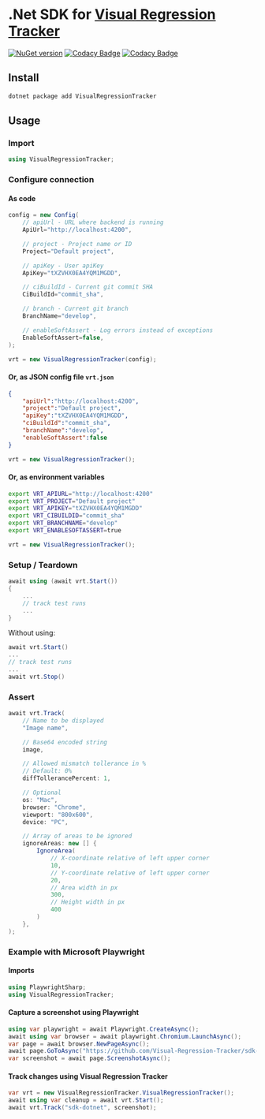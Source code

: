 # .Net SDK for [Visual Regression Tracker](https://github.com/Visual-Regression-Tracker/Visual-Regression-Tracker)

[![NuGet version](https://buildstats.info/nuget/VisualRegressionTracker)](https://www.nuget.org/packages/VisualRegressionTracker)
[![Codacy Badge](https://app.codacy.com/project/badge/Grade/0b98190cea064d6f9f1210da653ba37b)](https://www.codacy.com/gh/Visual-Regression-Tracker/sdk-dotnet?utm_source=github.com&amp;utm_medium=referral&amp;utm_content=Visual-Regression-Tracker/sdk-dotnet&amp;utm_campaign=Badge_Grade)
[![Codacy Badge](https://app.codacy.com/project/badge/Coverage/0b98190cea064d6f9f1210da653ba37b)](https://www.codacy.com/gh/Visual-Regression-Tracker/sdk-dotnet?utm_source=github.com&utm_medium=referral&utm_content=Visual-Regression-Tracker/sdk-dotnet&utm_campaign=Badge_Coverage)

## Install

```csharp
dotnet package add VisualRegressionTracker
```

## Usage

### Import

```csharp
using VisualRegressionTracker;
```

### Configure connection

#### As code
```csharp
config = new Config(
    // apiUrl - URL where backend is running 
    ApiUrl="http://localhost:4200",

    // project - Project name or ID
    Project="Default project",

    // apiKey - User apiKey
    ApiKey="tXZVHX0EA4YQM1MGDD",

    // ciBuildId - Current git commit SHA
    CiBuildId="commit_sha",

    // branch - Current git branch 
    BranchName="develop",

    // enableSoftAssert - Log errors instead of exceptions
    EnableSoftAssert=false,
);

vrt = new VisualRegressionTracker(config);
```

#### Or, as JSON config file `vrt.json`
```json
{
    "apiUrl":"http://localhost:4200",
    "project":"Default project",
    "apiKey":"tXZVHX0EA4YQM1MGDD",
    "ciBuildId":"commit_sha",
    "branchName":"develop",
    "enableSoftAssert":false
}
```
```csharp
vrt = new VisualRegressionTracker();
```

#### Or, as environment variables
```sh
export VRT_APIURL="http://localhost:4200"
export VRT_PROJECT="Default project"
export VRT_APIKEY="tXZVHX0EA4YQM1MGDD"
export VRT_CIBUILDID="commit_sha"
export VRT_BRANCHNAME="develop"
export VRT_ENABLESOFTASSERT=true
```
```csharp
vrt = new VisualRegressionTracker();
```

### Setup / Teardown

```csharp
await using (await vrt.Start())
{
    ...
    // track test runs
    ...
}
```

Without using:
```csharp
await vrt.Start()
...
// track test runs
...
await vrt.Stop()
```

### Assert

```csharp
await vrt.Track(
    // Name to be displayed
    "Image name",

    // Base64 encoded string
    image,

    // Allowed mismatch tollerance in %
    // Default: 0%
    diffTollerancePercent: 1,

    // Optional
    os: "Mac",
    browser: "Chrome",
    viewport: "800x600",
    device: "PC",

    // Array of areas to be ignored
    ignoreAreas: new [] {
        IgnoreArea(
            // X-coordinate relative of left upper corner
            10,
            // Y-coordinate relative of left upper corner
            20,
            // Area width in px
            300,
            // Height width in px
            400
        )
    },
);
```

### Example with Microsoft Playwright

#### Imports
```csharp
using PlaywrightSharp;
using VisualRegressionTracker;
```

#### Capture a screenshot using Playwright
```csharp
using var playwright = await Playwright.CreateAsync();
await using var browser = await playwright.Chromium.LaunchAsync();
var page = await browser.NewPageAsync();
await page.GoToAsync("https://github.com/Visual-Regression-Tracker/sdk-dotnet/tree/main");
var screenshot = await page.ScreenshotAsync();
```

#### Track changes using Visual Regression Tracker
```csharp
var vrt = new VisualRegressionTracker.VisualRegressionTracker();
await using var cleanup = await vrt.Start();
await vrt.Track("sdk-dotnet", screenshot);
```
